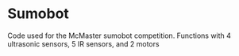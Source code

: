 # Sumobot

Code used for the McMaster sumobot competition. Functions with 4 ultrasonic sensors, 5 IR sensors, and 2 motors
